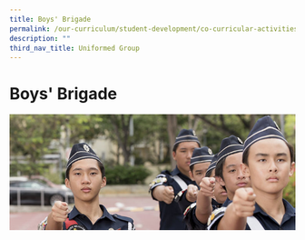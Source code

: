```yaml
---
title: Boys' Brigade
permalink: /our-curriculum/student-development/co-curricular-activities/uniformed-groups/boys-brigade/
description: ""
third_nav_title: Uniformed Group
---
```

# **Boys' Brigade**

![](/images/Boys_Brigade.jpg)
